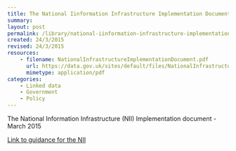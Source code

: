 ```yaml
---
title: The National Iinformation Infrastructure Implementation Document
summary: 
layout: post
permalink: /library/national-iinformation-infrastructure-implementation-document
created: 24/3/2015
revised: 24/3/2015
resources:
    - filename: NationalInfrastructureImplementationDocument.pdf
      url: https://data.gov.uk/sites/default/files/NationalInfrastructureImplementationDocument_0.pdf
      mimetype: application/pdf
categories:
    - Linked data
    - Government
    - Policy
---
```


<p>The National Information Infrastructure (NII) Implementation document - March 2015</p>
<p><a href="http://data.gov.uk/library/beta-guidance-assessing-files-nii" rel="nofollow">Link to guidance for the NII</a></p>
